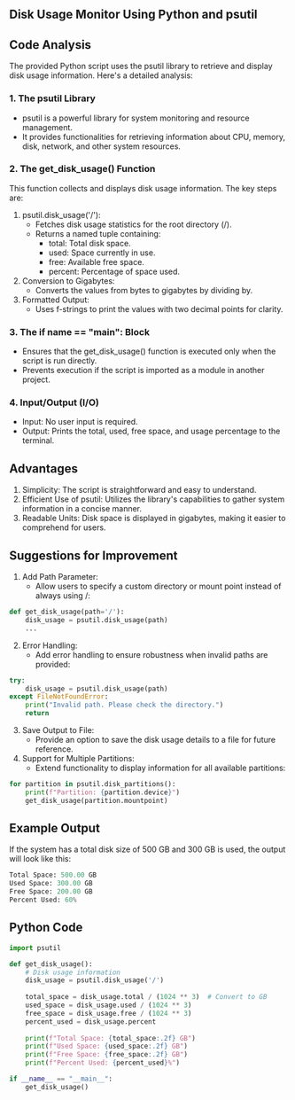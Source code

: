 ## Disk Usage Monitor Using Python and psutil

## Code Analysis
The provided Python script uses the psutil library to retrieve and display disk usage information. Here's a detailed analysis:

### 1. The psutil Library
  - psutil is a powerful library for system monitoring and resource management.
  - It provides functionalities for retrieving information about CPU, memory, disk, network, and other system resources.
### 2. The get_disk_usage() Function
This function collects and displays disk usage information. The key steps are:
1. psutil.disk_usage('/'):
   - Fetches disk usage statistics for the root directory (/).
   - Returns a named tuple containing:
       - total: Total disk space.
       - used: Space currently in use.
       - free: Available free space.
       - percent: Percentage of space used.
2. Conversion to Gigabytes:
   - Converts the values from bytes to gigabytes by dividing by.
3. Formatted Output:
   - Uses f-strings to print the values with two decimal points for clarity.

### 3. The if __name__ == "__main__": Block
- Ensures that the get_disk_usage() function is executed only when the script is run directly.
- Prevents execution if the script is imported as a module in another project.

### 4.  Input/Output (I/O)
- Input: No user input is required.
- Output: Prints the total, used, free space, and usage percentage to the terminal.

## Advantages
1. Simplicity: The script is straightforward and easy to understand.
2. Efficient Use of psutil: Utilizes the library's capabilities to gather system information in a concise manner.
3. Readable Units: Disk space is displayed in gigabytes, making it easier to comprehend for users.

## Suggestions for Improvement
1. Add Path Parameter:
   - Allow users to specify a custom directory or mount point instead of always using /:
```python
def get_disk_usage(path='/'):
    disk_usage = psutil.disk_usage(path)
    ...
```
2. Error Handling:
   - Add error handling to ensure robustness when invalid paths are provided:
```python
try:
    disk_usage = psutil.disk_usage(path)
except FileNotFoundError:
    print("Invalid path. Please check the directory.")
    return
```
3. Save Output to File:
   - Provide an option to save the disk usage details to a file for future reference.
4. Support for Multiple Partitions:
   - Extend functionality to display information for all available partitions:
```python
for partition in psutil.disk_partitions():
    print(f"Partition: {partition.device}")
    get_disk_usage(partition.mountpoint)
```

## Example Output
If the system has a total disk size of 500 GB and 300 GB is used, the output will look like this:
```python
Total Space: 500.00 GB
Used Space: 300.00 GB
Free Space: 200.00 GB
Percent Used: 60%
```

## Python Code
```python
import psutil

def get_disk_usage():
    # Disk usage information
    disk_usage = psutil.disk_usage('/')
    
    total_space = disk_usage.total / (1024 ** 3)  # Convert to GB
    used_space = disk_usage.used / (1024 ** 3)
    free_space = disk_usage.free / (1024 ** 3)
    percent_used = disk_usage.percent
    
    print(f"Total Space: {total_space:.2f} GB")
    print(f"Used Space: {used_space:.2f} GB")
    print(f"Free Space: {free_space:.2f} GB")
    print(f"Percent Used: {percent_used}%")

if __name__ == "__main__":
    get_disk_usage()
```
